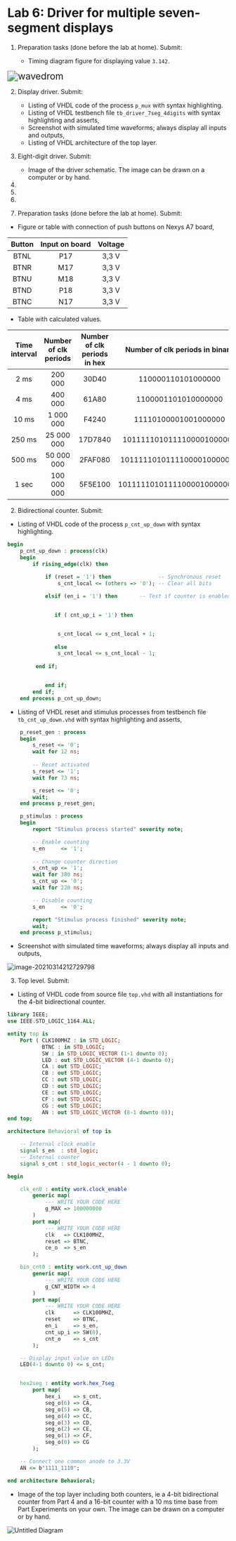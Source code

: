 # Lab 6: Driver for multiple seven-segment displays

1. Preparation tasks (done before the lab at home). Submit:

   - Timing diagram figure for displaying value `3.142`.

<img src="wavedrom.svg" alt="wavedrom" style="zoom: 150%;" />

2. Display driver. Submit:

   - Listing of VHDL code of the process `p_mux` with syntax highlighting.
   - Listing of VHDL testbench file `tb_driver_7seg_4digits` with syntax highlighting and asserts,
   - Screenshot with simulated time waveforms; always display all inputs and outputs,
   - Listing of VHDL architecture of the top layer.

3. Eight-digit driver. Submit:

   - Image of the driver schematic. The image can be drawn on a computer or by hand.

4. 

5. 

6. 

7. Preparation tasks (done before the lab at home). Submit:
- Figure or table with connection of push buttons on Nexys A7 board,

| **Button** | **Input on board** | **Voltage** |
| :-: | :-: | :-: |
|    BTNL    |      P17       |    3,3 V    |
|    BTNR    |      M17       |    3,3 V    |
|    BTNU    |      M18       |    3,3 V    |
|    BTND    |      P18       |    3,3 V    |
|    BTNC    |      N17       |    3,3 V    |

- Table with calculated values.

| **Time interval** | **Number of clk periods** | **Number of clk periods in hex** | **Number of clk periods in binary** |
| :-: | :-: | :-: | :-: |
| 2&nbsp;ms | 200 000 | 30D40 | 110000110101000000 |
| 4&nbsp;ms |400 000|61A80|1100001101010000000|
| 10&nbsp;ms |1 000 000|F4240|11110100001001000000|
| 250&nbsp;ms |25 000 000|17D7840|1011111010111100001000000|
| 500&nbsp;ms |50 000 000|2FAF080|10111110101111000010000000|
| 1&nbsp;sec | 100 000 000 | 5F5E100 | 101111101011110000100000000 |

2. Bidirectional counter. Submit:

* Listing of VHDL code of the process `p_cnt_up_down` with syntax highlighting.
```vhdl
begin
    p_cnt_up_down : process(clk)
    begin
        if rising_edge(clk) then
        
            if (reset = '1') then               -- Synchronous reset
                s_cnt_local <= (others => '0'); -- Clear all bits

            elsif (en_i = '1') then       -- Test if counter is enabled


               if ( cnt_up_i = '1') then


                s_cnt_local <= s_cnt_local + 1;
            
               else 
                s_cnt_local <= s_cnt_local - 1;
      
         end if;


            end if;
        end if;
    end process p_cnt_up_down;

```


* Listing of VHDL reset and stimulus processes from testbench file `tb_cnt_up_down.vhd` with syntax highlighting and asserts,

```vhdl
    p_reset_gen : process
    begin
        s_reset <= '0';
        wait for 12 ns;
        
        -- Reset activated
        s_reset <= '1';
        wait for 73 ns;

        s_reset <= '0';
        wait;
    end process p_reset_gen;

    p_stimulus : process
    begin
        report "Stimulus process started" severity note;

        -- Enable counting
        s_en     <= '1';
        
        -- Change counter direction
        s_cnt_up <= '1';
        wait for 380 ns;
        s_cnt_up <= '0';
        wait for 220 ns;

        -- Disable counting
        s_en     <= '0';

        report "Stimulus process finished" severity note;
        wait;
    end process p_stimulus;
```


* Screenshot with simulated time waveforms; always display all inputs and outputs,

![image-20210314212729798](image-20210314212729798.png)

3. Top level. Submit:

* Listing of VHDL code from source file `top.vhd` with all instantiations for the 4-bit bidirectional counter.

```vhdl
library IEEE;
use IEEE.STD_LOGIC_1164.ALL;

entity top is
    Port ( CLK100MHZ : in STD_LOGIC;
           BTNC : in STD_LOGIC;
           SW : in STD_LOGIC_VECTOR (1-1 downto 0);
           LED : out STD_LOGIC_VECTOR (4-1 downto 0);
           CA : out STD_LOGIC;
           CB : out STD_LOGIC;
           CC : out STD_LOGIC;
           CD : out STD_LOGIC;
           CE : out STD_LOGIC;
           CF : out STD_LOGIC;
           CG : out STD_LOGIC;
           AN : out STD_LOGIC_VECTOR (8-1 downto 0));
end top;

architecture Behavioral of top is

    -- Internal clock enable
    signal s_en  : std_logic;
    -- Internal counter
    signal s_cnt : std_logic_vector(4 - 1 downto 0);

begin

    clk_en0 : entity work.clock_enable
        generic map(
            --- WRITE YOUR CODE HERE
            g_MAX => 100000000
        )
        port map(
            --- WRITE YOUR CODE HERE
            clk   => CLK100MHZ,  
            reset => BTNC,       
            ce_o  => s_en
        );

    bin_cnt0 : entity work.cnt_up_down
        generic map(
            --- WRITE YOUR CODE HERE
            g_CNT_WIDTH => 4
        )
        port map(
            --- WRITE YOUR CODE HERE
            clk      => CLK100MHZ,
            reset    => BTNC,
            en_i     => s_en,
            cnt_up_i => SW(0),
            cnt_o    => s_cnt
        );

    -- Display input value on LEDs
    LED(4-1 downto 0) <= s_cnt;


    hex2seg : entity work.hex_7seg
        port map(
            hex_i    => s_cnt,
            seg_o(6) => CA,
            seg_o(5) => CB,
            seg_o(4) => CC,
            seg_o(3) => CD,
            seg_o(2) => CE,
            seg_o(1) => CF,
            seg_o(0) => CG
        );

    -- Connect one common anode to 3.3V
    AN <= b"1111_1110";

end architecture Behavioral;

```


* Image of the top layer including both counters, ie a 4-bit bidirectional counter from Part 4 and a 16-bit counter with a 10 ms time base from Part Experiments on your own. The image can be drawn on a computer or by hand.



![Untitled Diagram](Untitled_Diagram.svg)